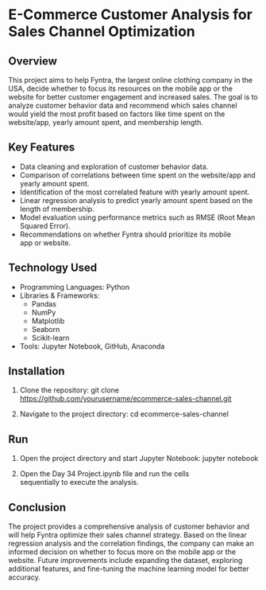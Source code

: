 # E-Commerce Customer Analysis for Sales Channel Optimization

## Overview

This project aims to help Fyntra, the largest online clothing company in the USA, decide whether to focus its resources on the mobile app or the website for better customer engagement and increased sales. The goal is to analyze customer behavior data and recommend which sales channel would yield the most profit based on factors like time spent on the website/app, yearly amount spent, and membership length.
## Key Features

* Data cleaning and exploration of customer behavior data.
* Comparison of correlations between time spent on the website/app 
  and yearly amount spent.
* Identification of the most correlated feature with yearly amount 
  spent.
* Linear regression analysis to predict yearly amount spent based 
  on the length of membership.
* Model evaluation using performance metrics such as RMSE (Root 
  Mean Squared Error).
* Recommendations on whether Fyntra should prioritize its mobile  
  app or website.
## Technology Used

* Programming Languages: Python
* Libraries & Frameworks:
   - Pandas
   - NumPy
   - Matplotlib
   - Seaborn
   - Scikit-learn
* Tools: Jupyter Notebook, GitHub, Anaconda
## Installation

1. Clone the repository:
git clone https://github.com/yourusername/ecommerce-sales-channel.git

2. Navigate to the project directory:
cd ecommerce-sales-channel
## Run

1. Open the project directory and start Jupyter Notebook:
   jupyter notebook

2. Open the Day 34 Project.ipynb file and run the cells   
   sequentially to execute the analysis.
## Conclusion

The project provides a comprehensive analysis of customer behavior and will help Fyntra optimize their sales channel strategy. Based on the linear regression analysis and the correlation findings, the company can make an informed decision on whether to focus more on the mobile app or the website. Future improvements include expanding the dataset, exploring additional features, and fine-tuning the machine learning model for better accuracy.
